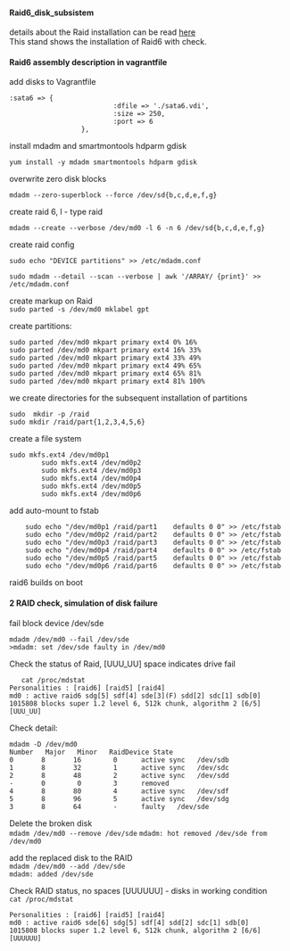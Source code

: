 #### Raid6_disk_subsistem
details about the Raid installation can be read [here](https://raid.wiki.kernel.org/index.php/RAID_setup)		
This stand shows the installation of Raid6 with check.		
#### Raid6 assembly description in vagrantfile
   
add disks to Vagrantfile		
```
:sata6 => {
                          :dfile => './sata6.vdi',
                          :size => 250,
                          :port => 6
                  },		
```
install mdadm and smartmontools hdparm gdisk		

`yum install -y mdadm smartmontools hdparm gdisk`		

overwrite zero disk blocks		

`mdadm --zero-superblock --force /dev/sd{b,c,d,e,f,g}`		

create raid 6, l - type raid		

`mdadm --create --verbose /dev/md0 -l 6 -n 6 /dev/sd{b,c,d,e,f,g}`		

create raid config		

`sudo echo "DEVICE partitions" >> /etc/mdadm.conf`		

`sudo mdadm --detail --scan --verbose | awk '/ARRAY/ {print}' >> /etc/mdadm.conf`		
    
create markup on Raid		
`sudo parted -s /dev/md0 mklabel gpt`	
    
create partitions:		

```		
sudo parted /dev/md0 mkpart primary ext4 0% 16%		
sudo parted /dev/md0 mkpart primary ext4 16% 33%		
sudo parted /dev/md0 mkpart primary ext4 33% 49%
sudo parted /dev/md0 mkpart primary ext4 49% 65%
sudo parted /dev/md0 mkpart primary ext4 65% 81%
sudo parted /dev/md0 mkpart primary ext4 81% 100%		
```
we create directories for the subsequent installation of partitions		
```
sudo  mkdir -p /raid		
sudo mkdir /raid/part{1,2,3,4,5,6}
```
create a file system		
```
sudo mkfs.ext4 /dev/md0p1
		sudo mkfs.ext4 /dev/md0p2
		sudo mkfs.ext4 /dev/md0p3
		sudo mkfs.ext4 /dev/md0p4
		sudo mkfs.ext4 /dev/md0p5
		sudo mkfs.ext4 /dev/md0p6
```
add auto-mount to fstab			

```
    sudo echo "/dev/md0p1 /raid/part1    defaults 0 0" >> /etc/fstab
    sudo echo "/dev/md0p2 /raid/part2    defaults 0 0" >> /etc/fstab
    sudo echo "/dev/md0p3 /raid/part3    defaults 0 0" >> /etc/fstab
    sudo echo "/dev/md0p4 /raid/part4    defaults 0 0" >> /etc/fstab
    sudo echo "/dev/md0p5 /raid/part5    defaults 0 0" >> /etc/fstab
    sudo echo "/dev/md0p6 /raid/part6    defaults 0 0" >> /etc/fstab
```
raid6 builds on boot
   
#### 2 RAID check, simulation of disk failure		
   
fail block device /dev/sde		

```
mdadm /dev/md0 --fail /dev/sde
>mdadm: set /dev/sde faulty in /dev/md0
```
Check the status of Raid, [UUU_UU] space indicates drive fail		
```
   cat /proc/mdstat
Personalities : [raid6] [raid5] [raid4] 
md0 : active raid6 sdg[5] sdf[4] sde[3](F) sdd[2] sdc[1] sdb[0]
1015808 blocks super 1.2 level 6, 512k chunk, algorithm 2 [6/5] [UUU_UU]
 ```  
Check detail:		
   ```
   mdadm -D /dev/md0
Number   Major   Minor   RaidDevice State
0       8       16        0      active sync   /dev/sdb
1       8       32        1      active sync   /dev/sdc
2       8       48        2      active sync   /dev/sdd
-       0        0        3      removed
4       8       80        4      active sync   /dev/sdf
5       8       96        5      active sync   /dev/sdg
3       8       64        -      faulty   /dev/sde
```
   
Delete the broken disk		
`mdadm /dev/md0 --remove /dev/sde`
`mdadm: hot removed /dev/sde from /dev/md0`		

add the replaced disk to the RAID		
`mdadm /dev/md0 --add /dev/sde`		
`mdadm: added /dev/sde`		
  
Check RAID status, no spaces [UUUUUU] - disks in working condition		
`cat /proc/mdstat`		
```
Personalities : [raid6] [raid5] [raid4] 
md0 : active raid6 sde[6] sdg[5] sdf[4] sdd[2] sdc[1] sdb[0]
1015808 blocks super 1.2 level 6, 512k chunk, algorithm 2 [6/6] [UUUUUU]
```

